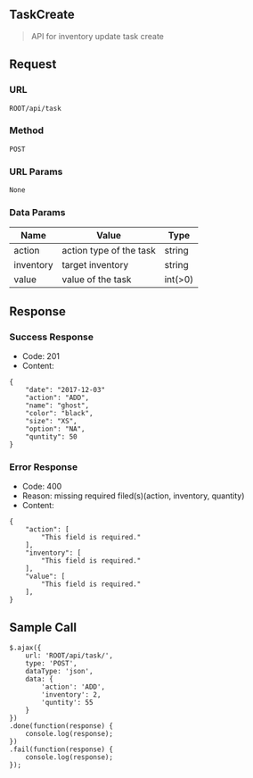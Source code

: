 ## TaskCreate
> API for inventory update task create

## Request
### URL
```ROOT/api/task```

### Method
```POST```

### URL Params
```None```

### Data Params
| Name      | Value                   | Type    |
| --------- |------------------------ | ------- |
| action    | action type of the task | string  |
| inventory | target inventory        | string  |
| value     | value of the task       | int(>0) |

## Response

### Success Response
- Code: 201
- Content:
```
{
    "date": "2017-12-03"
    "action": "ADD",
    "name": "ghost",
    "color": "black",
    "size": "XS",
    "option": "NA",
    "quntity": 50
}
```

### Error Response
- Code: 400
- Reason: missing required filed(s)(action, inventory, quantity)
- Content:
```
{
    "action": [
        "This field is required."
    ],
    "inventory": [
        "This field is required."
    ],
    "value": [
        "This field is required."
    ],
}
```

## Sample Call
```
$.ajax({
    url: 'ROOT/api/task/',
    type: 'POST',
    dataType: 'json',
    data: {
        'action': 'ADD',
        'inventory': 2,
        'quntity': 55
    }
})
.done(function(response) {
    console.log(response);
})
.fail(function(response) {
    console.log(response);
});
```
